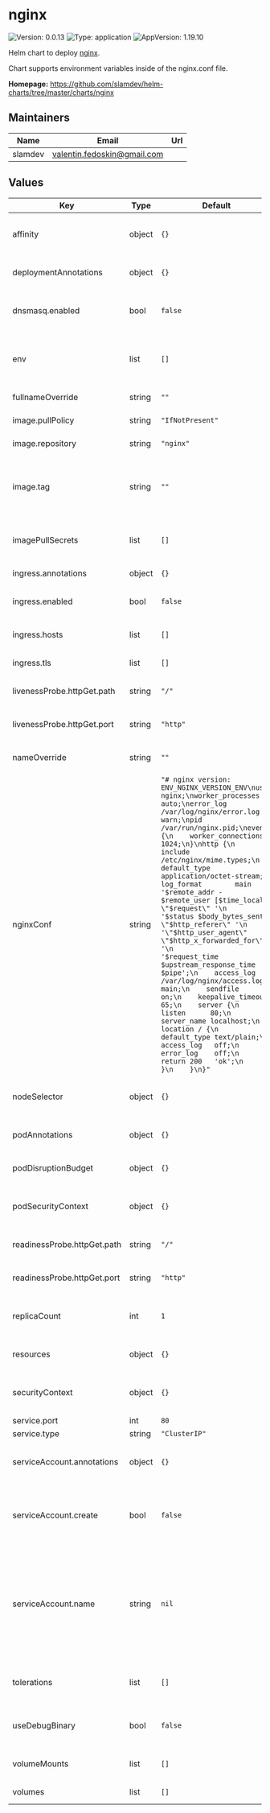 # nginx

![Version: 0.0.13](https://img.shields.io/badge/Version-0.0.13-informational?style=flat-square) ![Type: application](https://img.shields.io/badge/Type-application-informational?style=flat-square) ![AppVersion: 1.19.10](https://img.shields.io/badge/AppVersion-1.19.10-informational?style=flat-square)

Helm chart to deploy [nginx](https://www.nginx.com).

Chart supports environment variables inside of the nginx.conf file.

**Homepage:** <https://github.com/slamdev/helm-charts/tree/master/charts/nginx>

## Maintainers

| Name | Email | Url |
| ---- | ------ | --- |
| slamdev | valentin.fedoskin@gmail.com |  |

## Values

| Key | Type | Default | Description |
|-----|------|---------|-------------|
| affinity | object | `{}` | affinity for scheduler pod assignment |
| deploymentAnnotations | object | `{}` | annotations to add to the deployment |
| dnsmasq.enabled | bool | `false` | enable simple dns server for nginx |
| env | list | `[]` | additional environment variables for the deployment |
| fullnameOverride | string | `""` | full name of the chart. |
| image.pullPolicy | string | `"IfNotPresent"` | image pull policy |
| image.repository | string | `"nginx"` | image repository |
| image.tag | string | `""` | image tag (chart's appVersion value will be used if not set) |
| imagePullSecrets | list | `[]` | image pull secret for private images |
| ingress.annotations | object | `{}` | ingress annotations |
| ingress.enabled | bool | `false` | enables Ingress for nginx |
| ingress.hosts | list | `[]` | ingress accepted hostnames |
| ingress.tls | list | `[]` | ingress TLS configuration |
| livenessProbe.httpGet.path | string | `"/"` | path for liveness probe |
| livenessProbe.httpGet.port | string | `"http"` | port for liveness probe |
| nameOverride | string | `""` | override name of the chart |
| nginxConf | string | `"# nginx version: ENV_NGINX_VERSION_ENV\nuser             nginx;\nworker_processes auto;\nerror_log        /var/log/nginx/error.log warn;\npid              /var/run/nginx.pid;\nevents {\n    worker_connections 1024;\n}\nhttp {\n    include           /etc/nginx/mime.types;\n    default_type      application/octet-stream;\n    log_format        main '$remote_addr - $remote_user [$time_local] \"$request\" '\n                           '$status $body_bytes_sent \"$http_referer\" '\n                           '\"$http_user_agent\" \"$http_x_forwarded_for\" '\n                           '$request_time $upstream_response_time $pipe';\n    access_log        /var/log/nginx/access.log main;\n    sendfile          on;\n    keepalive_timeout 65;\n    server {\n        listen      80;\n        server_name localhost;\n        location / {\n            default_type text/plain;\n            access_log   off;\n            error_log    off;\n            return 200   'ok';\n        }\n    }\n}"` | nginx config to provision inside of the container |
| nodeSelector | object | `{}` | node for scheduler pod assignment |
| podAnnotations | object | `{}` | annotations to add to the pod |
| podDisruptionBudget | object | `{}` | disruption budget for pod |
| podSecurityContext | object | `{}` | specifies security settings for a pod |
| readinessProbe.httpGet.path | string | `"/"` | path for readiness probe |
| readinessProbe.httpGet.port | string | `"http"` | port for readiness probe |
| replicaCount | int | `1` | number of replicas for nginx deployment. |
| resources | object | `{}` | custom resource configuration |
| securityContext | object | `{}` | specifies security settings for a container |
| service.port | int | `80` | service port |
| service.type | string | `"ClusterIP"` | service type |
| serviceAccount.annotations | object | `{}` | annotations to add to the service account |
| serviceAccount.create | bool | `false` | specifies whether a service account should be created |
| serviceAccount.name | string | `nil` | the name of the service account to use; if not set and create is true, a name is generated using the fullname template |
| tolerations | list | `[]` | tolerations for scheduler pod assignment |
| useDebugBinary | bool | `false` | run nginx-debug binary instead of normal one |
| volumeMounts | list | `[]` | additional volume mounts |
| volumes | list | `[]` | additional volumes |
